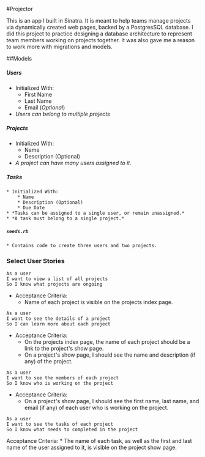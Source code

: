 #Projector

This is an app I built in Sinatra. It is meant to help teams manage projects via dynamically created web pages, backed by a PostgresSQL database. I did this project to practice designing a database architecture to represent team members working on projects together. It was also gave me a reason to work more with migrations and models.

##Models
##### Users
* Initialized With:
	* First Name 
	* Last Name
	* Email (*Optional*)
* *Users can belong to multiple projects*

##### Projects
* Initialized With:
	* Name
	* Description (Optional)
* *A project can have many users assigned to it.*

##### Tasks
	* Initialized With:
		* Name
		* Description (Optional)
		* Due Date
	* *Tasks can be assigned to a single user, or remain unassigned.*
	* *A task must belong to a single project.*

##### `seeds.rb`
	* Contains code to create three users and two projects.

### Select User Stories

```no-highlight
As a user
I want to view a list of all projects
So I know what projects are ongoing
```
* Acceptance Criteria:
	* Name of each project is visible on the projects index page.

```no-highlight
As a user
I want to see the details of a project
So I can learn more about each project
```
* Acceptance Criteria:
	* On the projects index page, the name of each project should be a link to the project's show page.
	* On a project's show page, I should see the name and description (if any) of the project.

```no-highlight
As a user
I want to see the members of each project
So I know who is working on the project
```
* Acceptance Criteria:
	* On a project's show page, I should see the first name, last name, and email (if any) of each user who is working on the project.

```no-highlight
As a user
I want to see the tasks of each project
So I know what needs to completed in the project
```
Acceptance Criteria:
	* The name of each task, as well as the first and last name of the user assigned to it, is visible on the project show page. 
